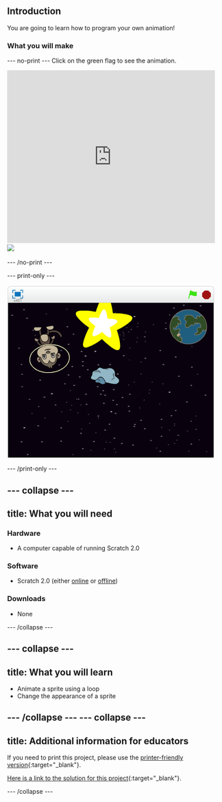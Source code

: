 ## Introduction

You are going to learn how to program your own animation!

### What you will make

--- no-print ---
Click on the green flag to see the animation.

<div class="scratch-preview">
  <iframe allowtransparency="true" width="485" height="402" src="https://scratch.mit.edu/projects/embed/249469043/?autostart=false" frameborder="0"></iframe>
  <img src="images/space-final.png">
</div>

--- /no-print ---

--- print-only ---

![Complete project](images/showcase_static.png)

--- /print-only ---

--- collapse ---
---
title: What you will need
---
### Hardware

+ A computer capable of running Scratch 2.0

### Software

+ Scratch 2.0 (either [online](http://rpf.io/scratchon) or [offline](http://rpf.io/scratchoff))

### Downloads

+ None

--- /collapse ---

--- collapse ---
---
title: What you will learn
---

+ Animate a sprite using a loop
+ Change the appearance of a sprite

--- /collapse ---
--- collapse ---
---
title: Additional information for educators
---

If you need to print this project, please use the [printer-friendly version](https://projects.raspberrypi.org/en/projects/lost-in-space/print){:target="_blank"}.

[Here is a link to the solution for this project](http://rpf.io/p/en/lost-in-space-get){:target="_blank"}.

--- /collapse ---
